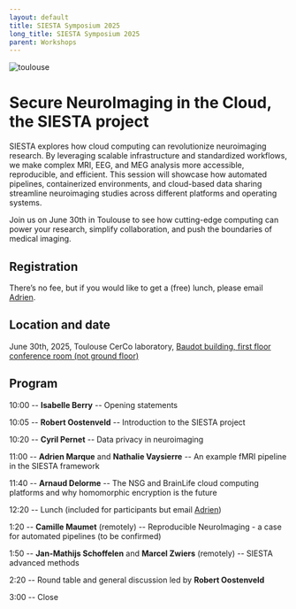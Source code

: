 ```yaml
---
layout: default
title: SIESTA Symposium 2025
long_title: SIESTA Symposium 2025
parent: Workshops
---
```

![toulouse](https://github.com/user-attachments/assets/e4f0aa48-d37a-4c58-913e-e48068f168da)

Secure NeuroImaging in the Cloud, the SIESTA project
============================
SIESTA explores how cloud computing can revolutionize neuroimaging research. By leveraging scalable infrastructure and standardized workflows, we make complex MRI, EEG, and MEG analysis more accessible, reproducible, and efficient. This session will showcase how automated pipelines, containerized environments, and cloud-based data sharing streamline neuroimaging studies across different platforms and operating systems.

Join us on June 30th in Toulouse to see how cutting-edge computing can power your research, simplify collaboration, and push the boundaries of medical imaging.

Registration
---------------------
There’s no fee, but if you would like to get a (free) lunch, please email [Adrien](mailto:adrien.romain.marque@gmail.com). 

Location and date
-------
June 30th, 2025, Toulouse CerCo laboratory, [Baudot building, first floor conference room (not ground floor)](https://cerco.cnrs.fr/en/visit-us/)

Program
--------
10:00 -- **Isabelle Berry** -- Opening statements

10:05 -- **Robert Oostenveld** -- Introduction to the SIESTA project

10:20 -- **Cyril Pernet** -- Data privacy in neuroimaging

11:00 -- **Adrien Marque** and **Nathalie Vaysierre** -- An example fMRI pipeline in the SIESTA framework

11:40 -- **Arnaud Delorme** -- The NSG and BrainLife cloud computing platforms and why homomorphic encryption is the future

12:20 -- Lunch (included for participants but email [Adrien](mailto:adrien.romain.marque@gmail.com))

1:20 -- **Camille Maumet** (remotely) -- Reproducible NeuroImaging - a case for automated pipelines (to be confirmed)

1:50 -- **Jan-Mathijs Schoffelen** and **Marcel Zwiers** (remotely) -- SIESTA advanced methods

2:20 -- Round table and general discussion led by **Robert Oostenveld**

3:00 -- Close
